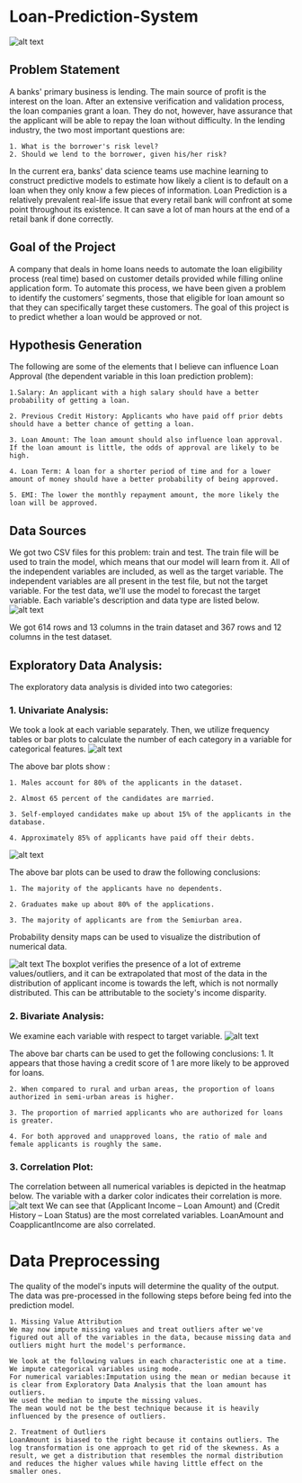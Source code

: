 # Loan-Prediction-System
![alt text](https://github.com/Venedah/Loan-Prediction-System/blob/main/Images/1.LOAN%20PREDICTION%20SYSTEM.jpeg)

## Problem Statement
A banks' primary business is lending. The main source of profit is the interest on the loan. After an extensive verification and validation process, the loan companies grant a loan. They do not, however, have assurance that the applicant will be able to repay the loan without difficulty. In the lending industry, the two most important questions are:

    1. What is the borrower's risk level?
    2. Should we lend to the borrower, given his/her risk?

In the current era, banks' data science teams use machine learning to construct predictive models to estimate how likely a client is to default on a loan when they only know a few pieces of information. Loan Prediction is a relatively prevalent real-life issue that every retail bank will confront at some point throughout its existence. It can save a lot of man hours at the end of a retail bank if done correctly.

## Goal of the Project
A company that deals in home loans needs to automate the loan eligibility process (real time) based on customer details provided while filling online application form. To automate this process, we have been given a problem to identify the customers’ segments, those that  eligible for loan amount so that they can specifically target these customers. The goal of this project is to predict whether a loan would be approved or not.

## Hypothesis Generation
The following are some of the elements that I believe can influence Loan Approval (the dependent variable in this loan prediction problem):

    1.Salary: An applicant with a high salary should have a better probability of getting a loan.

    2. Previous Credit History: Applicants who have paid off prior debts should have a better chance of getting a loan.

    3. Loan Amount: The loan amount should also influence loan approval. If the loan amount is little, the odds of approval are likely to be high.

    4. Loan Term: A loan for a shorter period of time and for a lower amount of money should have a better probability of being approved.

    5. EMI: The lower the monthly repayment amount, the more likely the loan will be approved.

## Data Sources
We got two CSV files for this problem: train and test. The train file will be used to train the model, which means that our model will learn from it. All of the independent variables are included, as well as the target variable. The independent variables are all present in the test file, but not the target variable. For the test data, we'll use the model to forecast the target variable. Each variable's description and data type are listed below.
![alt text](https://github.com/Venedah/Loan-Prediction-System/blob/main/Images/2.%20Data%20Dictionary.png)

We got 614 rows and 13 columns in the train dataset and 367 rows and 12 columns in the test dataset.

## Exploratory Data Analysis:
The exploratory data analysis is divided into two categories:

### 1. Univariate Analysis:
We took a look at each variable separately. Then, we utilize frequency tables or bar plots to calculate the number of each category in a variable for categorical features.
![alt text](https://github.com/Venedah/Loan-Prediction-System/blob/main/Images/3.%20Univariate%20Analysis_1.png)

The above bar plots show :

    1. Males account for 80% of the applicants in the dataset. 

    2. Almost 65 percent of the candidates are married. 

    3. Self-employed candidates make up about 15% of the applicants in the database.

    4. Approximately 85% of applicants have paid off their debts.

![alt text](https://github.com/Venedah/Loan-Prediction-System/blob/main/Images/4.%20Univariate%20Analysis_2.png)

The above bar plots can be used to draw the following conclusions: 

    1. The majority of the applicants have no dependents. 

    2. Graduates make up about 80% of the applications. 
    
    3. The majority of applicants are from the Semiurban area.

Probability density maps can be used to visualize the distribution of numerical data.

![alt text](https://github.com/Venedah/Loan-Prediction-System/blob/main/Images/5.%20Univariate%20Analysis_3.png)
The boxplot verifies the presence of a lot of extreme values/outliers, and it can be extrapolated that most of the data in the distribution of applicant income is towards the left, which is not normally distributed. This can be attributable to the society's income disparity.

### 2. Bivariate Analysis:
We examine each variable with respect to target variable.
![alt text](https://github.com/Venedah/Loan-Prediction-System/blob/main/Images/6.%20Bivariate%20Analysis.jpg)

The above bar charts can be used to get the following conclusions: 
    1. It appears that those having a credit score of 1 are more likely to be approved for loans.

    2. When compared to rural and urban areas, the proportion of loans authorized in semi-urban areas is higher. 
    
    3. The proportion of married applicants who are authorized for loans is greater. 
    
    4. For both approved and unapproved loans, the ratio of male and female applicants is roughly the same.

### 3. Correlation Plot:
The correlation between all numerical variables is depicted in the heatmap below. The variable with a darker color indicates their correlation is more.
![alt text](https://github.com/Venedah/Loan-Prediction-System/blob/main/Images/7.Correlation.png)
We can see that (Applicant Income – Loan Amount) and (Credit History – Loan Status) are the most correlated variables. LoanAmount and CoapplicantIncome are also correlated.

# Data Preprocessing
The quality of the model's inputs will determine the quality of the output. The data was pre-processed in the following steps before being fed into the prediction model.

    1. Missing Value Attribution
    We may now impute missing values and treat outliers after we've figured out all of the variables in the data, because missing data and outliers might hurt the model's performance.

    We look at the following values in each characteristic one at a time.
    We impute categorical variables using mode.     
    For numerical variables:Imputation using the mean or median because it is clear from Exploratory Data Analysis that the loan amount has outliers. 
    We used the median to impute the missing values. 
    The mean would not be the best technique because it is heavily influenced by the presence of outliers.

    2. Treatment of Outliers
    LoanAmount is biased to the right because it contains outliers. The log transformation is one approach to get rid of the skewness. As a result, we get a distribution that resembles the normal distribution and reduces the higher values while having little effect on the smaller ones.
